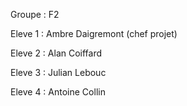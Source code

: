 Groupe : F2

Eleve 1 : Ambre Daigremont (chef projet)

Eleve 2 : Alan Coiffard

Eleve 3 : Julian Lebouc 

Eleve 4 : Antoine Collin